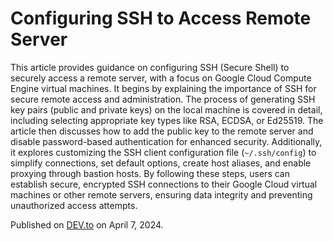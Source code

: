 # Configuring SSH to Access Remote Server
This article provides guidance on configuring SSH (Secure Shell) to securely access a remote server, with a focus on Google Cloud Compute Engine virtual machines. It begins by explaining the importance of SSH for secure remote access and administration. The process of generating SSH key pairs (public and private keys) on the local machine is covered in detail, including selecting appropriate key types like RSA, ECDSA, or Ed25519. The article then discusses how to add the public key to the remote server and disable password-based authentication for enhanced security. Additionally, it explores customizing the SSH client configuration file (`~/.ssh/config`) to simplify connections, set default options, create host aliases, and enable proxying through bastion hosts. By following these steps, users can establish secure, encrypted SSH connections to their Google Cloud virtual machines or other remote servers, ensuring data integrity and preventing unauthorized access attempts.

Published on [DEV.to](https://dev.to/eugene-zimin/configuring-ssh-to-access-remote-server-2ljk) on April 7, 2024.